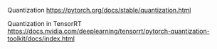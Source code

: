 Quantization
https://pytorch.org/docs/stable/quantization.html

Quantization in TensorRT
https://docs.nvidia.com/deeplearning/tensorrt/pytorch-quantization-toolkit/docs/index.html

